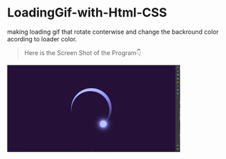 # LoadingGif-with-Html-CSS
 making loading gif that rotate conterwise and change the backround color acording to loader color.
 >Here is the Screen Shot of the Program👇
 <img align="center" alt="Coding" width="400" label= "Caesar Cipher" src="https://github.com/Nuyun-Kalamullage/LoadingGif-with-Html-CSS/blob/main/Screenshot.jpg">
